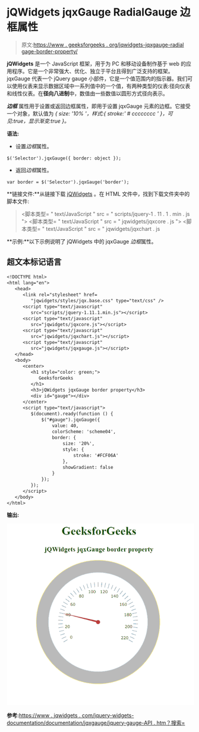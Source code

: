 # jQWidgets jqxGauge RadialGauge 边框属性

> 原文:[https://www . geeksforgeeks . org/jqwidgets-jqxgauge-radial gage-border-property/](https://www.geeksforgeeks.org/jqwidgets-jqxgauge-radialgauge-border-property/)

**jQWidgets** 是一个 JavaScript 框架，用于为 PC 和移动设备制作基于 web 的应用程序。它是一个非常强大、优化、独立于平台且得到广泛支持的框架。jqxGauge 代表一个 jQuery gauge 小部件，它是一个值范围内的指示器。我们可以使用仪表来显示数据区域中一系列值中的一个值，有两种类型的仪表:径向仪表和线性仪表。在**径向八进制**中，数值由一些数值以圆形方式径向表示。

***边框*** 属性用于设置或返回边框属性，即用于设置 jqxGauge 元素的边框。它接受一个对象，默认值为 *{ size: '10% '，样式:{ stroke:' # cccccccc ' }，可见:true，显示渐变:true }。*

**语法:**

*   设置*边框*属性。

```
$('Selector').jqxGauge({ border: object });  
```

*   返回*边框*属性。

```
var border = $('Selector').jqxGauge('border');
```

**链接文件:**从链接下载 [jQWidgets](https://www.jqwidgets.com/download/) 。在 HTML 文件中，找到下载文件夹中的脚本文件:

> <link rel="”stylesheet”" href="”jqwidgets/styles/jqx.base.css”" type="”text/css”">
> <脚本类型= " text/JavaScript " src = " scripts/jquery-1 . 11 . 1 . min . js "></脚本类型>
> <脚本类型= " text/JavaScript " src = " jqwidgets/jqxcore . js "></脚本类型>
> <脚本类型= " text/JavaScript " src = " jqwidgets/jqxchart . js

**示例:**以下示例说明了 jQWidgets 中的 jqxGauge *边框*属性。

## 超文本标记语言

```
<!DOCTYPE html>
<html lang="en">
   <head>
      <link rel="stylesheet" href=
         "jqwidgets/styles/jqx.base.css" type="text/css" />
      <script type="text/javascript" 
         src="scripts/jquery-1.11.1.min.js"></script>
      <script type="text/javascript" 
         src="jqwidgets/jqxcore.js"></script>
      <script type="text/javascript" 
         src="jqwidgets/jqxchart.js"></script>
      <script type="text/javascript" 
         src="jqwidgets/jqxgauge.js"></script>
   </head>
   <body>
      <center>
         <h1 style="color: green;">
            GeeksforGeeks
         </h1>
         <h3>jQWidgets jqxGauge border property</h3>
         <div id="gauge"></div>
      </center>
      <script type="text/javascript">
         $(document).ready(function () {
             $("#gauge").jqxGauge({   
                 value: 40,
                 colorScheme: 'scheme04',
                 border: { 
                     size: '20%', 
                     style: { 
                         stroke: '#FCF06A'
                     },
                     showGradient: false 
                 }
             });
         });
      </script>
   </body>
</html>
```

**输出:**

![](img/de60d57797af609758b2a0115a2ade85.png)

**参考:**[https://www . jqwidgets . com/jquery-widgets-documentation/documentation/jqxgauge/jquery-gauge-API . htm？搜索=](https://www.jqwidgets.com/jquery-widgets-documentation/documentation/jqxgauge/jquery-gauge-api.htm?search=)